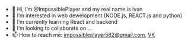 - 👋 Hi, I’m @ImpossiblePlayer and my real name is Ivan
- 👀 I’m interested in web dewelopment (NODE.js, REACT.js and python)
- 🌱 I’m currently learning React and backend
- 💞️ I’m looking to collaborate on ...
- 📫 How to reach me: impossibleplayer582@gmail.com, [VK](https://vk.com/impossible_player1337)
